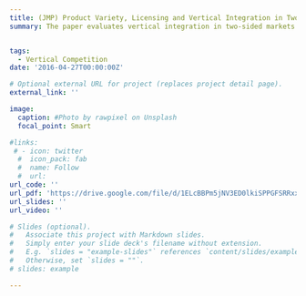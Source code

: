 ```yaml
---
title: (JMP) Product Variety, Licensing and Vertical Integration in Two-Sided Market
summary: The paper evaluates vertical integration in two-sided markets. Vertical Integration may have anti-competitive effects such as foreclosure, or may have pro-competitive effects':'efficient pricing. In the two-sided market, vertical integration helps solve the ``chicken and egg'' dilemma (Rysman, 2009) through the cross-network effects:expand variety and grow consumer base. I showed theoretically that the impact of vertical integration on consumer welfare highly depends on the consumer installed base which affects the cross-network effects.  I develop a model of platform's optimal pricing, third-party firms' entry and pricing, consumer adoption and purchasing, and estimates using data on the single-serve coffee industry. Counterfactual simulations show vertical integration decreases consumer welfare by 2.2% where the gain from price efficiency is lower than the loss due to market power. However, this welfare loss is offset by the gain in the increased entry of third-party firms. Also, the platform would reduce the licensing fee by 3% after vertical integration due to a stronger incentive to attract new consumers and this would lead to welfare gains in 9\% of the markets while it's not likely in the one-sided markets. 


tags:
  - Vertical Competition
date: '2016-04-27T00:00:00Z'

# Optional external URL for project (replaces project detail page).
external_link: ''

image:
  caption: #Photo by rawpixel on Unsplash
  focal_point: Smart

#links:
 # - icon: twitter
  #  icon_pack: fab
  #  name: Follow
  #  url: 
url_code: ''
url_pdf: 'https://drive.google.com/file/d/1ELcBBPm5jNV3ED0lkiSPPGFSRRxx8Fla/view?usp=sharing'
url_slides: ''
url_video: ''

# Slides (optional).
#   Associate this project with Markdown slides.
#   Simply enter your slide deck's filename without extension.
#   E.g. `slides = "example-slides"` references `content/slides/example-slides.md`.
#   Otherwise, set `slides = ""`.
# slides: example

---
```

